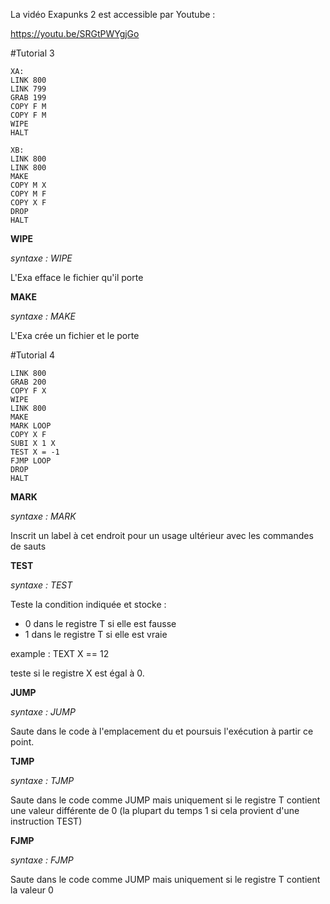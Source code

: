 La vidéo Exapunks 2 est accessible par Youtube :

https://youtu.be/SRGtPWYgjGo

#Tutorial 3
```
XA:
LINK 800
LINK 799
GRAB 199
COPY F M
COPY F M
WIPE
HALT

XB:
LINK 800
LINK 800
MAKE
COPY M X
COPY M F
COPY X F
DROP
HALT
```
**WIPE**

*syntaxe : WIPE*

L'Exa efface le fichier qu'il porte

**MAKE**

*syntaxe : MAKE*

L'Exa crée un fichier et le porte

#Tutorial 4
```
LINK 800
GRAB 200
COPY F X
WIPE
LINK 800
MAKE
MARK LOOP
COPY X F
SUBI X 1 X
TEST X = -1
FJMP LOOP
DROP
HALT
```
**MARK**

*syntaxe : MARK <label>*

Inscrit un label à cet endroit pour un usage ultérieur avec les commandes de sauts

**TEST**

*syntaxe : TEST <condition>*

Teste la condition indiquée et stocke :
- 0 dans le registre T si elle est fausse
- 1 dans le registre T si elle est vraie

example : TEXT X == 12

teste si le registre X est égal à 0.

**JUMP**

*syntaxe : JUMP <label>*

Saute dans le code à l'emplacement du <label> et poursuis l'exécution à partir ce point.

**TJMP**

*syntaxe : TJMP <label>*

Saute dans le code comme JUMP mais uniquement si le registre T contient une valeur différente de 0 (la plupart du temps 1 si cela provient d'une instruction TEST)

**FJMP**

*syntaxe : FJMP <label>*

Saute dans le code comme JUMP mais uniquement si le registre T contient la valeur 0
